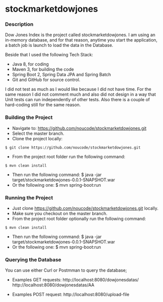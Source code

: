 # stockmarketdowjones

### Description
Dow Jones Index is the project called stockmarketdowjones. 
I am using an in-memory database, and for that reason, anytime you start the application, a batch job is launch to load the data in the Database.

Beside that I used the following Tech Stack:
- Java 8, for coding
- Maven 3, for building the code
- Spring Boot 2, Spring Data JPA and Spring Batch
- Git and GitHub for source control.

I did not test as much as I would like because I did not have time. 
For the same reason I did not comment much and also did not design in a way that Unit tests can run independently of other tests. 
Also there is a couple of hard-coding still for the same reason.

### Building the Project
- Navigate to: https://github.com/noucode/stockmarketdowjones.git 
- Select the master branch.
- Clone the project locally:
```
$ git clone https://github.com/noucode/stockmarketdowjones.git
```
- From the project root folder run the following command: 
```
$ mvn clean install
```
- Then run the following command: $ java -jar target/stockmarketdowjones-0.0.1-SNAPSHOT.war
- Or the following one: $ mvn spring-boot:run

### Running the Project
- Just clone https://github.com/noucode/stockmarketdowjones.git locally.
- Make sure you checkout on the master branch.
- From the project root folder optionally run the following command: 
```
$ mvn clean install
```
- Then run the following command: $ java -jar target/stockmarketdowjones-0.0.1-SNAPSHOT.war
- Or the following one: $ mvn spring-boot:run

### Querying the Database
You can use either Curl or Postmman to query the database;

- Examples GET requests: http://localhost:8080/dowjonesdatas/
http://localhost:8080/dowjonesdatas/AA

- Examples POST request: http://localhost:8080/upload-file

